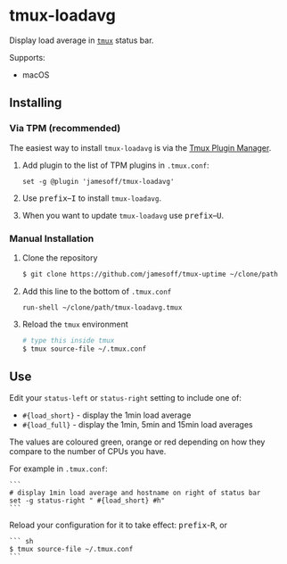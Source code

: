 # tmux-loadavg

Display load average in [`tmux`](https://tmux.github.io/) status bar.

Supports:

- macOS

## Installing

### Via TPM (recommended)

The easiest way to install `tmux-loadavg` is via the [Tmux Plugin
Manager](https://github.com/tmux-plugins/tpm).

1. Add plugin to the list of TPM plugins in `.tmux.conf`:

    ``` tmux
    set -g @plugin 'jamesoff/tmux-loadavg'
    ```

2. Use <kbd>prefix</kbd>–<kbd>I</kbd> to install `tmux-loadavg`.

3. When you want to update `tmux-loadavg` use <kbd>prefix</kbd>–<kbd>U</kbd>.

### Manual Installation

1. Clone the repository

    ``` sh
    $ git clone https://github.com/jamesoff/tmux-uptime ~/clone/path
    ```

2. Add this line to the bottom of `.tmux.conf`

    ``` tmux
    run-shell ~/clone/path/tmux-loadavg.tmux
    ```

3. Reload the `tmux` environment

    ``` sh
    # type this inside tmux
    $ tmux source-file ~/.tmux.conf
    ```

## Use

Edit your `status-left` or `status-right` setting to include one of:

- `#{load_short}` - display the 1min load average
- `#{load_full}` - display the 1min, 5min and 15min load averages

The values are coloured green, orange or red depending on how they compare to
the number of CPUs you have.

For example in `.tmux.conf`:

    ```
    # display 1min load average and hostname on right of status bar
    set -g status-right " #{load_short} #h"
    ```

Reload your configuration for it to take effect: <kbd>prefix</kbd>-<kbd>R</kbd>, or

    ``` sh
    $ tmux source-file ~/.tmux.conf
    ```

